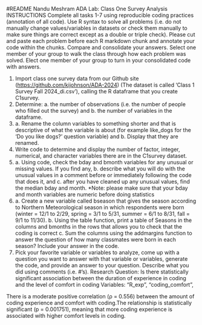 #README
Nandu Meshram
ADA
Lab: Class One Survey Analysis
INSTRUCTIONS
Complete all tasks 1-7 using reproducible coding practices (annotation of all code). Use R syntax to solve all problems (i.e. do not manually change values/variables in datasets or check them manually to make sure things are correct except as a double or triple check). Please cut and paste each problem before each R markdown chunk and annotate your code within the chunks. Compare and consolidate your answers. Select one member of your group to walk the class through how each problem was solved. Elect one member of your group to turn in your consolidated code with answers.
1. Import class one survey data from our Github site (https://github.com/kijohnson/ADA-2024) (The dataset is called ‘Class 1 Survey Fall 2024_di.csv’), calling the R dataframe that you create C1survey.
2. Determine: a. the number of observations (i.e. the number of people who filled out the survey) and b. the number of variables in the dataframe.
3. a. Rename the column variables to something shorter and that is descriptive of what the variable is about (for example like_dogs for the ‘Do you like dogs?’ question variable) and b. Display that they are renamed.
4. Write code to determine and display the number of factor, integer, numerical, and character variables there are in the C1survey dataset.
5. a. Using code, check the bday and bmonth variables for any unusual or missing values. If you find any, b. describe what you will do with the unusual values in a comment before or immediately following the code that does it, and c. after you have cleaned up any unusual values, find the median bday and month. *Note: please make sure that your bday and month variables are numeric before doing statistics
6. a. Create a new variable called bseason that gives the season according to Northern Meteorological season in which respondents were born (winter = 12/1 to 2/29, spring = 3/1 to 5/31, summer = 6/1 to 8/31, fall = 9/1 to 11/30). b. Using the table function, print a table of Seasons in the columns and bmonths in the rows that allows you to check that the coding is correct c. Sum the columns using the addmargins function to answer the question of how many classmates were born in each season? Include your answer in the code.
7. Pick your favorite variable or variables to analyze, come up with a question you want to answer with that variable or variables, generate the code, and provide an answer to your question. Describe what you did using comments (i.e. #’s).
Research Question: Is there statistically significant association between the duration of experience in coding and the level of comfort in coding
Variables: “R_exp”, “coding_comfort”,


There is a moderate positive correlation (ρ = 0.556) between the amount of coding experience and comfort with coding.The relationship is statistically significant (p = 0.001751), meaning that more coding experience is associated with higher comfort levels in coding.